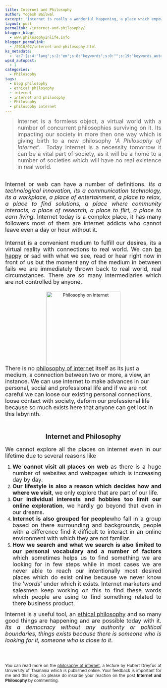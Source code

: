 ```yaml
---
title: Internet and Philosophy
author: Yogesh Bailwal
excerpt: 'Internet is really a wonderful happening, a place which empowers everyone with tremendous powers, a virtual reality where anything is possible, a place where anyone can get distracted easily. All views are supported here, every philosophy has got some space to survive on web. We can spend our whole life online without discovering even a small part of it, its mystical, its magic cause a whole new philosophy, philosophy of internet rules here. '
layout: post
permalink: /internet-and-philosophy/
blogger_blog:
  - www.philosophyinlife.info
blogger_permalink:
  - /2010/02/internet-and-philosophy.html
ks_metadata:
  - 'a:7:{s:4:"lang";s:2:"en";s:8:"keywords";s:0:"";s:19:"keywords_autoupdate";s:1:"0";s:11:"description";s:0:"";s:22:"description_autoupdate";s:1:"0";s:5:"title";s:0:"";s:6:"robots";s:12:"index,follow";}'
wpsd_autopost:
  - 1
categories:
  - Philosophy
tags:
  - blog philosophy
  - ethical philosophy
  - internet
  - internet and philosophy
  - Philosophy
  - philosophy internet
---
```

> <div style="text-align: justify;">
>   <span style="font-size: large;">Internet is a formless object, a virtual world with a number of concurrent philosophies surviving on it. Its impacting our society in more then one way which is giving birth to a new philosophy &#8216;<em>A Philosophy of Internet</em>&#8216;.  Today internet is a necessity tomorrow it can be a vital part of society, as it will be a home to a number of societies which will have no real existence in real world. </span>
> </div>

<div style="text-align: justify;">
  <span style="font-size: large;"><br /> </span>
</div>

<div style="text-align: justify;">
  <span style="font-size: large;">Internet or web can have a number of definitions. <em>Its a technological innovation, its a communication technology, its a workplace, a place of entertainment, a place to relax, a place to find solutions, a place where community interacts, a place of research, a place to flirt, a place to earn living</em>. Internet today is a complex place, it has many followers most of them are internet addicts who cannot leave even a day or hour without it.</span>
</div>

<div style="text-align: justify;">
  <span style="font-size: large;"><br /> </span>
</div>

<div style="text-align: justify;">
  <span style="font-size: large;">Internet is a convenient medium to fulfill our desires, its a virtual reality with connections to real world. We can <a href="http://www.philosophyinlife.info/43/happiness-is-a-social-virtue.htm" target="_self">be happy</a> or sad with what we see, read or hear right now in front of us but the moment any of the medium in between fails we are immediately thrown back to real world, real circumstances. There are so many intermediaries which are not controlled by anyone. </span>
</div>

<div style="text-align: justify;">
  <span style="font-size: large;"><br /> </span>
</div>

<div class="separator" style="clear: both; text-align: center;">
  <img class="alignleft" style="border: 0pt none;" src="http://4.bp.blogspot.com/_isvJWsX6PsU/S4bKb1-ESAI/AAAAAAAAAK0/EupZrVpU-54/s320/internet-and-philosophy-remnant-of-a-supernova.jpg" alt="Philosophy on internet" width="239" height="237" border="0" />
</div>

<div style="text-align: left;">
  <span style="font-size: large;">There is no <a href="http://www.philosophyinlife.info/39/internet-and-philosophy.htm" target="_self">philosophy of internet</a> itself as its just a medium, a connection between two or more, a view, an instance. We can use internet to make advances in our personal, social and professional life and if we are not careful we can loose our existing personal connections, loose contact with society, deform our professional life because so much exists here that anyone can get lost in this labyrinth. </span>
</div>

<div style="text-align: justify;">
  <span style="font-size: large;"><br /> </span></p> <h2 style="text-align: center;">
    Internet and Philosophy
  </h2>
</div>

<div style="text-align: justify;">
  <span style="font-size: large;">We cannot explore all the places on internet even in our lifetime due to several reasons like</span>
</div>

<ol style="text-align: justify;">
  <li>
    <span style="font-size: large;"><span style="font-size: large;"><strong>We cannot visit all places on web </strong>as there is a huge number of websites and webpages which is increasing day by day.</span></span>
  </li>
  <li>
    <span style="font-size: large;"><span style="font-size: large;"><strong>Our lifestyle is also a reason which decides how and where we visit</strong>, we only explore that are part of our life.</span></span>
  </li>
  <li>
    <span style="font-size: large;"><span style="font-size: large;"><strong>Our individual interests and hobbies too limit our online exploration</strong>, we hardly go beyond that even in our dreams.</span></span>
  </li>
  <li>
    <span style="font-size: large;"><span style="font-size: large;"><strong>Internet is also grouped for people</strong>who fall in a group based on there surrounding and backgrounds, people with a difference find it difficult to interact in an online environment with which they are not familiar.</span></span>
  </li>
  <li>
    <span style="font-size: large;"><strong>How we search and what we search is also limited to our personal vocabulary and a number of factors</strong> which sometimes helps us to find something we are looking for in few steps while in most cases we are never able to reach our intentionally most desired places which do exist online because we never know the &#8216;<em>words</em>&#8216; under which it exists. Internet marketers and salesmen keep working on this to find these words which people are using to find something related to there business product.</span>
  </li>
</ol>

<div style="text-align: justify;">
  <span style="font-size: large;"> Internet is a useful tool, an <a href="http://www.philosophyinlife.info/tag/ethical-philosophy" target="_self">ethical philosophy</a> and so many good things are happening and are possible today with it. <em>Its a democracy without any authority or political boundaries, things exists because there is someone who is looking for it, someone who is close to it</em>.</span>
</div>

<div style="text-align: justify;">
</div>

<div style="text-align: justify;">
  <span style="font-size: large;"><br /> </span>
</div>

<div style="text-align: justify;">
  <span style="font-size: large;"><br /> </span>
</div>

<div style="text-align: center;">
  <span style="font-size: large;"></span>
</div>

<div style="text-align: justify;">
  <span style="font-size: large;"><br /> </span>
</div>

<div style="text-align: justify;">
  <span style="font-size: large;"><span style="font-size: small;">You can read more on the <a href="http://home.earthlink.net/%7Erodbush/philosophy_of_the_internet.htm" target="_blank">philosophy of internet</a>, a lecture by Hubert Dreyfus at University of Tasmania which is published online. Your feedback is important for me and this blog, so please do inscribe your reaction on the post <strong>Internet and Philosophy</strong> by commenting.</span></span>
</div>